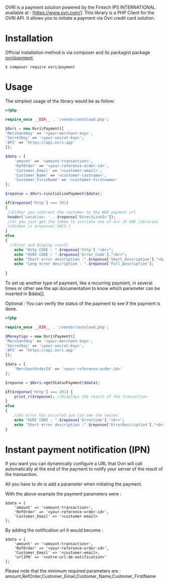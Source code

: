 OVRI is a payment solution powered by the Fintech IPS INTERNATIONAL available at :  [https://www.ovri.com/].
This library is a PHP Client for the OVRI API. It allows you to initiate a payment via Ovri credit card solution.

Installation
============

Official installation method is via composer and its packagist package [ovri/payment](https://packagist.org/packages/ovri/payment).

```
$ composer require ovri/payment
```

Usage
=====

The simplest usage of the library would be as follow:

```php
<?php

require_once __DIR__ . '/vendor/autoload.php';

$Ovri = new Ovri\Payment([
'MerchantKey' => '<your-merchant-key>',
'SecretKey' => '<your-secret-key>',
'API' => 'https://api.ovri.app'
]);

$data = [
	'amount' => '<amount-transaction>',
	'RefOrder' => '<your-reference-order-id>',
	'Customer_Email' => '<customer-email>',
	'Customer_Name' => '<customer-lastname>',
	'Customer_FirstName' => '<customer-firstname>'
];

$reponse = $Ovri->initializePayment($data); 

if($reponse['http'] === 201)
{
 //Either you redirect the customer to the WEB payment url
 header('Location: ' . $reponse['DirectLinkIs']);
 //Or you just get the token to initiate one of our JS SDK libraries
 //@token is $reponse['SACS']
}
else
{
  //Error and display result
	echo "Http CODE : ".$reponse['http']."<br>";
	echo "OVRI CODE : ".$reponse['Error_Code']."<br>";
	echo "Short error description :".$reponse['Short_Description']."<br>";
	echo "Long error description : ".$reponse['Full_Description'];
	
}
```
To set up another type of payment, like a recurring payment, in several times or other see the api documentation to know which parameter can be inserted in $data[].

Optional :
You can verify the status of the payment to see if the payment is done.

```php
<?php

require_once __DIR__ . '/vendor/autoload.php';

$Moneytigo = new Ovri\Payment([
'MerchantKey' => '<your-merchant-key>',
'SecretKey' => '<your-secret-key>',
'API' => 'https://api.ovri.app'
]);

$data = [
	'MerchantOrderId' => '<your-reference-order-id>'
];

$reponse = $Ovri->getStatusPayment($data); 

if($reponse['http'] === 201) {
	print_r($reponse); //Displays the result of the transaction
}
else
{
	//An error has occurred you can see the reason
	echo "OVRI CODE : ".$reponse['ErrorCode']."<br>";
	echo "Short error description :".$reponse['ErrorDescription']."<br>";
}
```

Instant payment notification (IPN)
==================================

If you want you can dynamically configure a URL that Ovri will call automatically at the end of the payment to notify your server of the result of the transaction.

All you have to do is add a parameter when initiating the payment.

With the above example the payment parameters were :
```
$data = [
	'amount' => '<amount-transaction>',
	'RefOrder' => '<your-reference-order-id>',
	'Customer_Email' => '<customer-email>
];
```

By adding the notification url it would become : 
```
$data = [
	'amount' => '<amount-transaction>',
	'RefOrder' => '<your-reference-order-id>',
	'Customer_Email' => '<customer-email>,
	'urlIPN' => '<votre-url-de-notification>'
];
```

Please note that the minimum required parameters are : amount,RefOrder,Customer_Email,Customer_Name,Customer_FirstName
